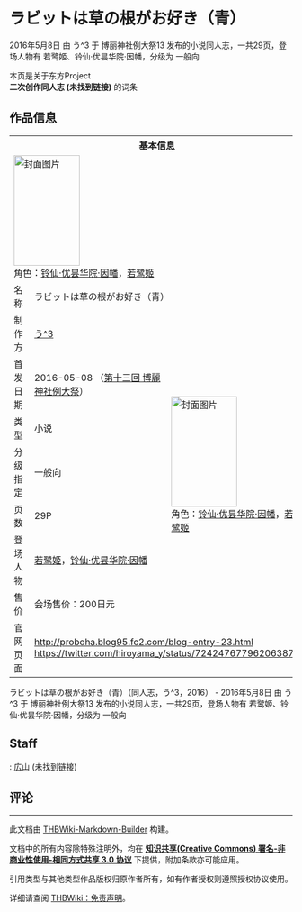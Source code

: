 # ラビットは草の根がお好き（青）

<!-- source html: G:\repos\THBWiki-Markdown-Builder\THBWikiMarkdown\Temp\main\9\90\ns0%3A%E3%83%A9%E3%83%93%E3%83%83%E3%83%88%E3%81%AF%E8%8D%89%E3%81%AE%E6%A0%B9%E3%81%8C%E3%81%8A%E5%A5%BD%E3%81%8D%EF%BC%88%E9%9D%92%EF%BC%89.html -->

2016年5月8日 由 う^3 于 博丽神社例大祭13 发布的小说同人志，一共29页，登场人物有 若鹭姬、铃仙·优昙华院·因幡，分级为 一般向

本页是关于东方Project  
 **二次创作同人志 (未找到链接)** 的词条
## 作品信息

<table><tbody><tr><th colspan="3">基本信息</th></tr><tr><td class="cover-artwork-mobile" colspan="2"><a href="./文件-ラビットは草の根がお好き（青）封面.jpg.md" class="image" title="封面图片"><img alt="封面图片" src="https://upload.thwiki.cc/thumb/2/26/%E3%83%A9%E3%83%93%E3%83%83%E3%83%88%E3%81%AF%E8%8D%89%E3%81%AE%E6%A0%B9%E3%81%8C%E3%81%8A%E5%A5%BD%E3%81%8D%EF%BC%88%E9%9D%92%EF%BC%89%E5%B0%81%E9%9D%A2.jpg/117px-%E3%83%A9%E3%83%93%E3%83%83%E3%83%88%E3%81%AF%E8%8D%89%E3%81%AE%E6%A0%B9%E3%81%8C%E3%81%8A%E5%A5%BD%E3%81%8D%EF%BC%88%E9%9D%92%EF%BC%89%E5%B0%81%E9%9D%A2.jpg" decoding="async" loading="lazy" width="117" height="196" srcset="https://upload.thwiki.cc/thumb/2/26/%E3%83%A9%E3%83%93%E3%83%83%E3%83%88%E3%81%AF%E8%8D%89%E3%81%AE%E6%A0%B9%E3%81%8C%E3%81%8A%E5%A5%BD%E3%81%8D%EF%BC%88%E9%9D%92%EF%BC%89%E5%B0%81%E9%9D%A2.jpg/175px-%E3%83%A9%E3%83%93%E3%83%83%E3%83%88%E3%81%AF%E8%8D%89%E3%81%AE%E6%A0%B9%E3%81%8C%E3%81%8A%E5%A5%BD%E3%81%8D%EF%BC%88%E9%9D%92%EF%BC%89%E5%B0%81%E9%9D%A2.jpg 1.5x, https://upload.thwiki.cc/thumb/2/26/%E3%83%A9%E3%83%93%E3%83%83%E3%83%88%E3%81%AF%E8%8D%89%E3%81%AE%E6%A0%B9%E3%81%8C%E3%81%8A%E5%A5%BD%E3%81%8D%EF%BC%88%E9%9D%92%EF%BC%89%E5%B0%81%E9%9D%A2.jpg/234px-%E3%83%A9%E3%83%93%E3%83%83%E3%83%88%E3%81%AF%E8%8D%89%E3%81%AE%E6%A0%B9%E3%81%8C%E3%81%8A%E5%A5%BD%E3%81%8D%EF%BC%88%E9%9D%92%EF%BC%89%E5%B0%81%E9%9D%A2.jpg 2x" data-file-width="477" data-file-height="800"></a><div class="cover-char">角色：<a href="./铃仙·优昙华院·因幡.md" title="铃仙·优昙华院·因幡">铃仙·优昙华院·因幡</a>，<a href="./若鹭姬.md" title="若鹭姬">若鹭姬</a></div></td>
</tr><tr><td class="label">名称</td><td colspan="2"> ラビットは草の根がお好き（青）　 </td></tr><tr><td class="label">制作方</td><td><a href="./う^3.md" title="う^3">う^3</a></td><td class="cover-artwork" rowspan="7" style="min-width:196px;"><a href="./文件-ラビットは草の根がお好き（青）封面.jpg.md" class="image" title="封面图片"><img alt="封面图片" src="https://upload.thwiki.cc/thumb/2/26/%E3%83%A9%E3%83%93%E3%83%83%E3%83%88%E3%81%AF%E8%8D%89%E3%81%AE%E6%A0%B9%E3%81%8C%E3%81%8A%E5%A5%BD%E3%81%8D%EF%BC%88%E9%9D%92%EF%BC%89%E5%B0%81%E9%9D%A2.jpg/117px-%E3%83%A9%E3%83%93%E3%83%83%E3%83%88%E3%81%AF%E8%8D%89%E3%81%AE%E6%A0%B9%E3%81%8C%E3%81%8A%E5%A5%BD%E3%81%8D%EF%BC%88%E9%9D%92%EF%BC%89%E5%B0%81%E9%9D%A2.jpg" decoding="async" loading="lazy" width="117" height="196" srcset="https://upload.thwiki.cc/thumb/2/26/%E3%83%A9%E3%83%93%E3%83%83%E3%83%88%E3%81%AF%E8%8D%89%E3%81%AE%E6%A0%B9%E3%81%8C%E3%81%8A%E5%A5%BD%E3%81%8D%EF%BC%88%E9%9D%92%EF%BC%89%E5%B0%81%E9%9D%A2.jpg/175px-%E3%83%A9%E3%83%93%E3%83%83%E3%83%88%E3%81%AF%E8%8D%89%E3%81%AE%E6%A0%B9%E3%81%8C%E3%81%8A%E5%A5%BD%E3%81%8D%EF%BC%88%E9%9D%92%EF%BC%89%E5%B0%81%E9%9D%A2.jpg 1.5x, https://upload.thwiki.cc/thumb/2/26/%E3%83%A9%E3%83%93%E3%83%83%E3%83%88%E3%81%AF%E8%8D%89%E3%81%AE%E6%A0%B9%E3%81%8C%E3%81%8A%E5%A5%BD%E3%81%8D%EF%BC%88%E9%9D%92%EF%BC%89%E5%B0%81%E9%9D%A2.jpg/234px-%E3%83%A9%E3%83%93%E3%83%83%E3%83%88%E3%81%AF%E8%8D%89%E3%81%AE%E6%A0%B9%E3%81%8C%E3%81%8A%E5%A5%BD%E3%81%8D%EF%BC%88%E9%9D%92%EF%BC%89%E5%B0%81%E9%9D%A2.jpg 2x" data-file-width="477" data-file-height="800"></a><div class="cover-char">角色：<a href="./铃仙·优昙华院·因幡.md" title="铃仙·优昙华院·因幡">铃仙·优昙华院·因幡</a>，<a href="./若鹭姬.md" title="若鹭姬">若鹭姬</a></div></td>
</tr><tr><td class="label">首发日期</td><td>2016-05-08&#160;（<a href="/展会作品列表?e=%E5%8D%9A%E4%B8%BD%E7%A5%9E%E7%A4%BE%E4%BE%8B%E5%A4%A7%E7%A5%AD%2313">第十三回 博麗神社例大祭</a>）</td></tr><tr><td class="label">类型</td><td>小说</td></tr><tr><td class="label">分级指定</td><td>一般向</td></tr><tr><td class="label">页数</td><td>29P</td></tr><tr><td class="label">登场人物</td><td><a href="./若鹭姬.md" title="若鹭姬">若鹭姬</a>，<a href="./铃仙·优昙华院·因幡.md" title="铃仙·优昙华院·因幡">铃仙·优昙华院·因幡</a></td></tr><tr><td class="label">售价</td><td>会场售价：200日元</td></tr>
<tr><td class="label">官网页面</td><td colspan="2"><a rel="nofollow" class="external free" href="http://proboha.blog95.fc2.com/blog-entry-23.html">http://proboha.blog95.fc2.com/blog-entry-23.html</a><br><a rel="nofollow" class="external free" href="https://twitter.com/hiroyama_y/status/724247677962063872">https://twitter.com/hiroyama_y/status/724247677962063872</a></td></tr></tbody></table>

ラビットは草の根がお好き（青）（同人志，う^3，2016） - 2016年5月8日 由 う^3 于 博丽神社例大祭13 发布的小说同人志，一共29页，登场人物有 若鹭姬、铃仙·优昙华院·因幡，分级为 一般向
## Staff
: 広山 (未找到链接)

## 评论




---

此文档由 [THBWiki-Markdown-Builder](https://github.com/Delsin-Yu/THBWiki-Markdown-Builder) 构建。

文档中的所有内容除特殊注明外，均在 [**知识共享(Creative Commons) 署名-非商业性使用-相同方式共享 3.0 协议**](https://creativecommons.org/licenses/by-sa/3.0/deed.zh-hans) 下提供，附加条款亦可能应用。

引用类型与其他类型作品版权归原作者所有，如有作者授权则遵照授权协议使用。

详细请查阅 [THBWiki：免责声明](https://thbwiki.cc/THBWiki:%E5%85%8D%E8%B4%A3%E5%A3%B0%E6%98%8E)。

